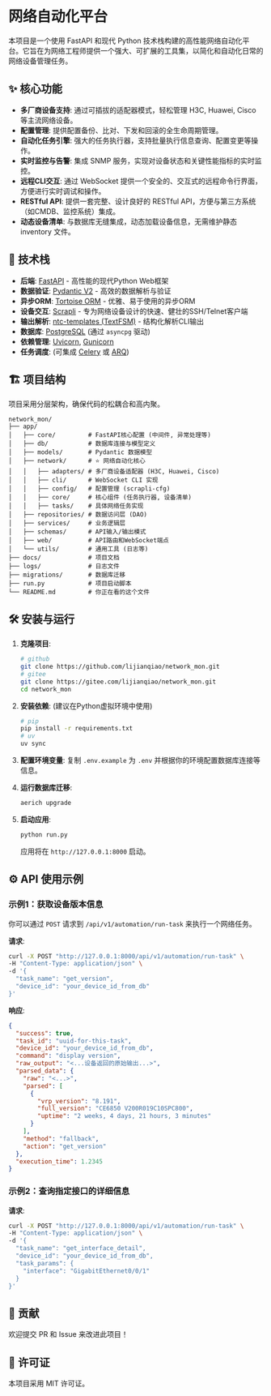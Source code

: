 # 网络自动化平台

本项目是一个使用 FastAPI 和现代 Python 技术栈构建的高性能网络自动化平台。它旨在为网络工程师提供一个强大、可扩展的工具集，以简化和自动化日常的网络设备管理任务。

## ✨ 核心功能

- **多厂商设备支持**: 通过可插拔的适配器模式，轻松管理 H3C, Huawei, Cisco 等主流网络设备。
- **配置管理**: 提供配置备份、比对、下发和回滚的全生命周期管理。
- **自动化任务引擎**: 强大的任务执行器，支持批量执行信息查询、配置变更等操作。
- **实时监控与告警**: 集成 SNMP 服务，实现对设备状态和关键性能指标的实时监控。
- **远程CLI交互**: 通过 WebSocket 提供一个安全的、交互式的远程命令行界面，方便进行实时调试和操作。
- **RESTful API**: 提供一套完整、设计良好的 RESTful API，方便与第三方系统（如CMDB、监控系统）集成。
- **动态设备清单**: 与数据库无缝集成，动态加载设备信息，无需维护静态 inventory 文件。

## 🚀 技术栈

- **后端**: [FastAPI](https://fastapi.tiangolo.com/) - 高性能的现代Python Web框架
- **数据验证**: [Pydantic V2](https://docs.pydantic.dev/latest/) - 高效的数据解析与验证
- **异步ORM**: [Tortoise ORM](https://tortoise.github.io/) - 优雅、易于使用的异步ORM
- **设备交互**: [Scrapli](https://github.com/carlmontanari/scrapli) - 专为网络设备设计的快速、健壮的SSH/Telnet客户端
- **输出解析**: [ntc-templates (TextFSM)](https://github.com/networktocode/ntc-templates) - 结构化解析CLI输出
- **数据库**: [PostgreSQL](https://www.postgresql.org/) (通过 `asyncpg` 驱动)
- **依赖管理**: [Uvicorn](https://www.uvicorn.org/), [Gunicorn](https://gunicorn.org/)
- **任务调度**: (可集成 [Celery](https://docs.celeryq.dev/en/stable/) 或 [ARQ](https://arq-docs.helpmanual.io/))

## 🏗️ 项目结构

项目采用分层架构，确保代码的松耦合和高内聚。

```
network_mon/
├── app/
│   ├── core/         # FastAPI核心配置 (中间件, 异常处理等)
│   ├── db/           # 数据库连接与模型定义
│   ├── models/       # Pydantic 数据模型
│   ├── network/      # ⭐ 网络自动化核心
│   │   ├── adapters/ # 多厂商设备适配器 (H3C, Huawei, Cisco)
│   │   ├── cli/      # WebSocket CLI 实现
│   │   ├── config/   # 配置管理 (scrapli-cfg)
│   │   ├── core/     # 核心组件 (任务执行器, 设备清单)
│   │   ├── tasks/    # 具体网络任务实现
│   ├── repositories/ # 数据访问层 (DAO)
│   ├── services/     # 业务逻辑层
│   ├── schemas/      # API输入/输出模式
│   ├── web/          # API路由和WebSocket端点
│   └── utils/        # 通用工具 (日志等)
├── docs/             # 项目文档
├── logs/             # 日志文件
├── migrations/       # 数据库迁移
├── run.py            # 项目启动脚本
└── README.md         # 你正在看的这个文件
```

## 🛠️ 安装与运行

1.  **克隆项目**:
    ```bash
    # github
    git clone https://github.com/lijianqiao/network_mon.git
    # gitee
    git clone https://gitee.com/lijianqiao/network_mon.git
    cd network_mon
    ```

2.  **安装依赖**:
    (建议在Python虚拟环境中使用)
    ```bash
    # pip
    pip install -r requirements.txt
    # uv
    uv sync
    ```

3.  **配置环境变量**:
    复制 `.env.example` 为 `.env` 并根据你的环境配置数据库连接等信息。

4.  **运行数据库迁移**:
    ```bash
    aerich upgrade
    ```

5.  **启动应用**:
    ```bash
    python run.py
    ```
    应用将在 `http://127.0.0.1:8000` 启动。

## ⚙️ API 使用示例

### 示例1：获取设备版本信息

你可以通过 `POST` 请求到 `/api/v1/automation/run-task` 来执行一个网络任务。

**请求**:

```bash
curl -X POST "http://127.0.0.1:8000/api/v1/automation/run-task" \
-H "Content-Type: application/json" \
-d '{
  "task_name": "get_version",
  "device_id": "your_device_id_from_db"
}'
```

**响应**:

```json
{
  "success": true,
  "task_id": "uuid-for-this-task",
  "device_id": "your_device_id_from_db",
  "command": "display version",
  "raw_output": "<...设备返回的原始输出...>",
  "parsed_data": {
    "raw": "<...>",
    "parsed": [
      {
        "vrp_version": "8.191",
        "full_version": "CE6850 V200R019C10SPC800",
        "uptime": "2 weeks, 4 days, 21 hours, 3 minutes"
      }
    ],
    "method": "fallback",
    "action": "get_version"
  },
  "execution_time": 1.2345
}
```

### 示例2：查询指定接口的详细信息

**请求**:

```bash
curl -X POST "http://127.0.0.1:8000/api/v1/automation/run-task" \
-H "Content-Type: application/json" \
-d '{
  "task_name": "get_interface_detail",
  "device_id": "your_device_id_from_db",
  "task_params": {
    "interface": "GigabitEthernet0/0/1"
  }
}'
```

## 🤝 贡献

欢迎提交 PR 和 Issue 来改进此项目！

## 📄 许可证

本项目采用 MIT 许可证。
